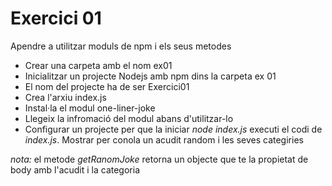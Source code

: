 # Exercici 01
Apendre a utilitzar moduls de npm i els seus metodes
- Crear una carpeta amb el nom ex01
- Inicialitzar un projecte Nodejs amb npm dins la carpeta ex 01
- El nom del projecte ha de ser Exercici01
- Crea l'arxiu index.js
- Instal·la el modul one-liner-joke
- Llegeix la infromació del modul abans d'utilitzar-lo
- Configurar un projecte per que la iniciar _node index.js_ executi el codi de _index.js_. Mostrar per conola un acudit random i les seves categiries

*nota:* el metode _getRanomJoke_ retorna un objecte que te la propietat de body amb l'acudit i la categoria

